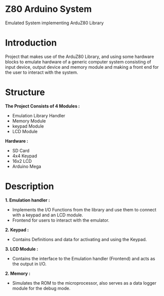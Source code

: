 # Z80 Arduino System

Emulated System implementing ArduZ80 Library

# Introduction
Project that makes use of the ArduZ80 Library, and using some hardware blocks to emulate hardware of a generic computer
system consisting of input device, output device and memory module and making a front end for the user to interact with the system.

# Structure

__The Project Consists of 4 Modules :__<br/>

- Emulation Library Handler<br/>
- Memory Module<br/>
- keypad Module<br/>
- LCD Module<br/>

__Hardware :__<br/>

- SD Card<br/>
- 4x4 Keypad<br/>
- 16x2 LCD<br/>
- Arduino Mega<br/>

# Description

**1. Emulation handler :**<br/>
- Implements the I/O Functions from the library and use them to connect with a keypad and an LCD module.<br/>
- Frontend for users to interact with the emulator.<br/>

**2. Keypad :**<br/>
- Contains Definitions and data for activating and using the Keypad.<br/>

**3. LCD Module :**<br/>
- Contains the interface to the Emulation handler (Frontend) and acts as the output in I/O.<br/>

**2. Memory :**<br/>
- Simulates the ROM to the microprocessor, also serves as a data logger module for the debug mode.<br/>
